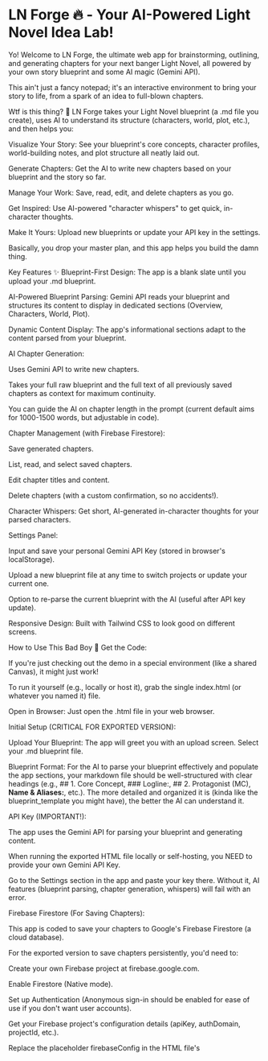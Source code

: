 # LN Forge 🔥 - Your AI-Powered Light Novel Idea Lab!
Yo! Welcome to LN Forge, the ultimate web app for brainstorming, outlining, and generating chapters for your next banger Light Novel, all powered by your own story blueprint and some AI magic (Gemini API).

This ain't just a fancy notepad; it's an interactive environment to bring your story to life, from a spark of an idea to full-blown chapters.

Wtf is this thing? 🤨
LN Forge takes your Light Novel blueprint (a .md file you create), uses AI to understand its structure (characters, world, plot, etc.), and then helps you:

Visualize Your Story: See your blueprint's core concepts, character profiles, world-building notes, and plot structure all neatly laid out.

Generate Chapters: Get the AI to write new chapters based on your blueprint and the story so far.

Manage Your Work: Save, read, edit, and delete chapters as you go.

Get Inspired: Use AI-powered "character whispers" to get quick, in-character thoughts.

Make It Yours: Upload new blueprints or update your API key in the settings.

Basically, you drop your master plan, and this app helps you build the damn thing.

Key Features ✨
Blueprint-First Design: The app is a blank slate until you upload your .md blueprint.

AI-Powered Blueprint Parsing: Gemini API reads your blueprint and structures its content to display in dedicated sections (Overview, Characters, World, Plot).

Dynamic Content Display: The app's informational sections adapt to the content parsed from your blueprint.

AI Chapter Generation:

Uses Gemini API to write new chapters.

Takes your full raw blueprint and the full text of all previously saved chapters as context for maximum continuity.

You can guide the AI on chapter length in the prompt (current default aims for 1000-1500 words, but adjustable in code).

Chapter Management (with Firebase Firestore):

Save generated chapters.

List, read, and select saved chapters.

Edit chapter titles and content.

Delete chapters (with a custom confirmation, so no accidents!).

Character Whispers: Get short, AI-generated in-character thoughts for your parsed characters.

Settings Panel:

Input and save your personal Gemini API Key (stored in browser's localStorage).

Upload a new blueprint file at any time to switch projects or update your current one.

Option to re-parse the current blueprint with the AI (useful after API key update).

Responsive Design: Built with Tailwind CSS to look good on different screens.

How to Use This Bad Boy 🚀
Get the Code:

If you're just checking out the demo in a special environment (like a shared Canvas), it might just work!

To run it yourself (e.g., locally or host it), grab the single index.html (or whatever you named it) file.

Open in Browser: Just open the .html file in your web browser.

Initial Setup (CRITICAL FOR EXPORTED VERSION):

Upload Your Blueprint: The app will greet you with an upload screen. Select your .md blueprint file.

Blueprint Format: For the AI to parse your blueprint effectively and populate the app sections, your markdown file should be well-structured with clear headings (e.g., ## 1. Core Concept, ### Logline:, ## 2. Protagonist (MC), **Name & Aliases:**, etc.). The more detailed and organized it is (kinda like the blueprint_template you might have), the better the AI can understand it.

API Key (IMPORTANT!):

The app uses the Gemini API for parsing your blueprint and generating content.

When running the exported HTML file locally or self-hosting, you NEED to provide your own Gemini API Key.

Go to the Settings section in the app and paste your key there. Without it, AI features (blueprint parsing, chapter generation, whispers) will fail with an error.

Firebase Firestore (For Saving Chapters):

This app is coded to save your chapters to Google's Firebase Firestore (a cloud database).

For the exported version to save chapters persistently, you'd need to:

Create your own Firebase project at firebase.google.com.

Enable Firestore (Native mode).

Set up Authentication (Anonymous sign-in should be enabled for ease of use if you don't want user accounts).

Get your Firebase project's configuration details (apiKey, authDomain, projectId, etc.).

Replace the placeholder firebaseConfig in the HTML file's <script type="module"> section with your actual project config.

If you don't do this Firebase setup for the exported version, chapter saving/loading will not work.

Explore & Create:

Once your blueprint is loaded (and API key set), check out the Overview, Characters, World, and Plot sections.

Head to "LN Chapters" to generate your first chapter!

Edit, delete, and keep building your masterpiece.

Tech Stack 💻
HTML5

Tailwind CSS (for styling and responsiveness)

Vanilla JavaScript (ES6 Modules) (for all the logic, no big frameworks)

Chart.js (for that one example pacing chart, could be expanded)

Google Gemini API (for AI blueprint parsing, chapter generation, character whispers)

Firebase Firestore (for cloud-based storage of your LN chapters)

Blueprint Parsing & Accuracy 🧐
The app now uses the Gemini AI to parse your uploaded .md blueprint based on a detailed schema (inspired by common LN outlining templates). The goal is to automatically populate the "Overview," "Characters," "World," and "Plot" sections of the app.

How it works: You upload your blueprint, the app sends it to Gemini with specific instructions and a schema, and Gemini sends back structured data.

Accuracy: The AI is pretty smart, but it's not perfect. The accuracy of the parsed content heavily depends on:

The clarity and structure of your blueprint.md file. Use clear headings (like ## Section Title, **Field Name:** Content), lists, and consistent formatting. The closer your blueprint matches a well-defined structure (like the template you based this on), the better.

The complexity of your blueprint.

The AI's current understanding capabilities.

What if it's not perfect?

The raw text of your blueprint is always used as the primary guide for chapter generation, so even if the display sections aren't 100% accurate from the parsing, the chapter writing AI gets the full raw truth.

You can always re-upload a revised blueprint or use the "Re-Parse Current Blueprint" button in Settings (especially if you update your API key or think the AI can do better with the current raw file).

Known Issues & Limitations 😬
AI Parsing Imperfections: As mentioned, the AI parsing of the blueprint might not always be 100% perfect for display in the app's sections. The more structured your .md file, the better.

Exported Version Dependencies: Running the exported HTML file requires you to set up your own Gemini API Key and Firebase project for full functionality (AI features and chapter saving).

No Local File Saving for Chapters (Yet): Chapters are saved to Firestore. There's no local file download/upload for chapters built-in.

Large Blueprint/Chapter Context: Sending very large blueprints or many long previous chapters to the AI for chapter generation could hit API limits or slow down generation. The AI will try its best, but super long contexts can be challenging.

Theme: The visual theme is currently fixed (dark mode with yellow accents). It doesn't dynamically change based on the blueprint content.

Future Ideas? 💡 (Maybe... if you're feelin' it)
More advanced blueprint parsing error handling/feedback.

Local chapter import/export.

Deeper theme customization.

...your awesome ideas!

Peace Out 🤘
Hope this LN Forge helps you cook up some fire stories! If you dig it, give it a star!
